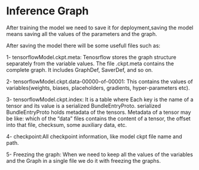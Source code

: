 # Inference Graph

After training the model we need to save it for deployment,saving the model means saving all the values of the parameters and the graph.

After saving the model there will be some usefull files such as:

1- tensorflowModel.ckpt.meta: Tenosrflow stores the graph structure separately from the variable values. The file .ckpt.meta contains the complete graph. It includes GraphDef, SaverDef, and so on.

2- tensorflowModel.ckpt.data-00000-of-00001: This contains the values of variables(weights, biases, placeholders, gradients, hyper-parameters etc).

3- tensorflowModel.ckpt.index: It is a table where Each key is the name of a tensor and its value is a serialized BundleEntryProto.
serialized BundleEntryProto holds metadata of the tensors. Metadata of a tensor may be like: which of the “data” files contains the content of a tensor, the offset into that file, checksum, some auxiliary data, etc.

4- checkpoint:All checkpoint information, like model ckpt file name and path.

5- Freezing the graph:
When we need to keep all the values of the variables and the Graph in a single file we do it with freezing the graphs.
